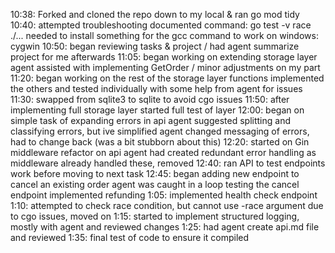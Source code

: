 10:38: Forked and cloned the repo down to my local & ran go mod tidy
10:40: attempted troubleshooting documented command: go test -v race ./...
	needed to install something for the gcc command to work on windows: cygwin
10:50: began reviewing tasks & project / had agent summarize project for me afterwards
11:05: began working on extending storage layer
	agent assisted with implementing GetOrder / minor adjustments on my part
11:20: began working on the rest of the storage layer functions	
	implemented the others and tested individually with some help from agent for issues
11:30: swapped from sqlite3 to sqlite to avoid cgo issues
11:50: after implementing full storage layer started full test of layer
12:00: began on simple task of expanding errors in api
	agent suggested splitting and classifying errors, but ive simplified
	agent changed messaging of errors, had to change back (was a bit stubborn about this)
12:20: started on Gin middleware refactor on api
	agent had created redundant error handling as middleware already handled these, removed
12:40: ran API to test endpoints work before moving to next task
12:45: began adding new endpoint to cancel an existing order
	agent was caught in a loop testing the cancel endpoint
	implemented refunding
1:05: implemented health check endpoint
1:10: attempted to check race condition, but cannot use -race argument due to cgo issues, moved on
1:15: started to implement structured logging, mostly with agent and reviewed changes
1:25: had agent create api.md file and reviewed
1:35: final test of code to ensure it compiled